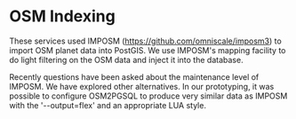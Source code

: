 # OSM Indexing

These services used IMPOSM (https://github.com/omniscale/imposm3) to
import OSM planet data into PostGIS.  We use IMPOSM's mapping facility
to do light filtering on the OSM data and inject it into the database.

Recently questions have been asked about the maintenance level of
IMPOSM.  We have explored other alternatives.  In our prototyping, it
was possible to configure OSM2PGSQL to produce very similar data as
IMPOSM with the '--output=flex' and an appropriate LUA style.

